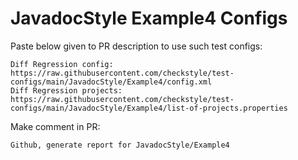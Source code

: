 # JavadocStyle Example4 Configs
Paste below given to PR description to use such test configs:
```
Diff Regression config: https://raw.githubusercontent.com/checkstyle/test-configs/main/JavadocStyle/Example4/config.xml
Diff Regression projects: https://raw.githubusercontent.com/checkstyle/test-configs/main/JavadocStyle/Example4/list-of-projects.properties
```
Make comment in PR:
```
Github, generate report for JavadocStyle/Example4
```
